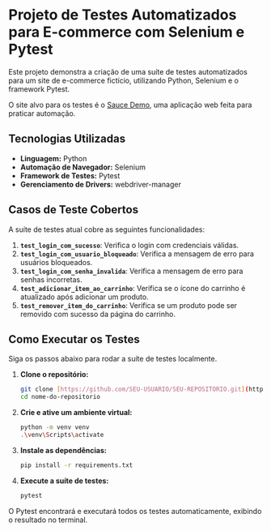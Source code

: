 # Projeto de Testes Automatizados para E-commerce com Selenium e Pytest

Este projeto demonstra a criação de uma suíte de testes automatizados para um site de e-commerce fictício, utilizando Python, Selenium e o framework Pytest.

O site alvo para os testes é o [Sauce Demo](https://www.saucedemo.com/), uma aplicação web feita para praticar automação.

## Tecnologias Utilizadas

* **Linguagem:** Python
* **Automação de Navegador:** Selenium
* **Framework de Testes:** Pytest
* **Gerenciamento de Drivers:** webdriver-manager

## Casos de Teste Cobertos

A suíte de testes atual cobre as seguintes funcionalidades:

1.  **`test_login_com_sucesso`**: Verifica o login com credenciais válidas.
2.  **`test_login_com_usuario_bloqueado`**: Verifica a mensagem de erro para usuários bloqueados.
3.  **`test_login_com_senha_invalida`**: Verifica a mensagem de erro para senhas incorretas.
4.  **`test_adicionar_item_ao_carrinho`**: Verifica se o ícone do carrinho é atualizado após adicionar um produto.
5.  **`test_remover_item_do_carrinho`**: Verifica se um produto pode ser removido com sucesso da página do carrinho.

## Como Executar os Testes

Siga os passos abaixo para rodar a suíte de testes localmente.

1.  **Clone o repositório:**
    ```bash
    git clone [https://github.com/SEU-USUARIO/SEU-REPOSITORIO.git](https://github.com/SEU-USUARIO/SEU-REPOSITORIO.git)
    cd nome-do-repositorio
    ```

2.  **Crie e ative um ambiente virtual:**
    ```bash
    python -m venv venv
    .\venv\Scripts\activate
    ```

3.  **Instale as dependências:**
    ```bash
    pip install -r requirements.txt
    ```

4.  **Execute a suíte de testes:**
    ```bash
    pytest
    ```
O Pytest encontrará e executará todos os testes automaticamente, exibindo o resultado no terminal.
